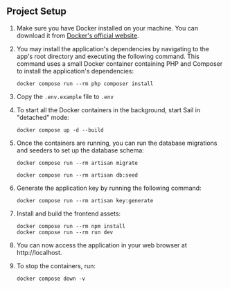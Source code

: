 ## Project Setup

1. Make sure you have Docker installed on your machine. You can download it from [Docker's official website](https://www.docker.com/).

2. You may install the application's dependencies by navigating to the app's root directory and executing the following command. This command uses a small Docker container containing PHP and Composer to install the application's dependencies:

   ```shell
   docker compose run --rm php composer install
   ```

3. Copy the `.env.example` file to `.env`

4. To start all the Docker containers in the background, start Sail in "detached" mode:

   ```shell
   docker compose up -d --build
   ```

5. Once the containers are running, you can run the database migrations and seeders to set up the database schema:

   ```shell
   docker compose run --rm artisan migrate
    ```

   ```shell
   docker compose run --rm artisan db:seed
    ```

6. Generate the application key by running the following command:

   ```shell
   docker compose run --rm artisan key:generate
   ```

7. Install and build the frontend assets:

   ```shell
   docker compose run --rm npm install
   docker compose run --rm run dev
   ```

8. You can now access the application in your web browser at http://localhost.
9. To stop the containers, run:

   ```shell
   docker compose down -v
   ```
